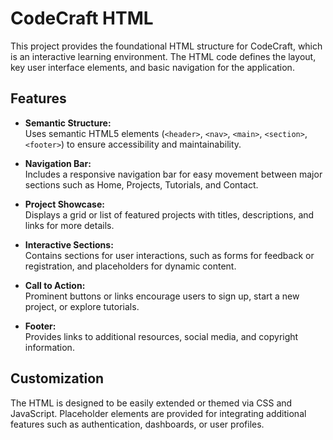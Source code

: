 # CodeCraft HTML

This project provides the foundational HTML structure for CodeCraft, which is an interactive learning environment. The HTML code defines the layout, key user interface elements, and basic navigation for the application.

## Features

- **Semantic Structure:**  
  Uses semantic HTML5 elements (`<header>`, `<nav>`, `<main>`, `<section>`, `<footer>`) to ensure accessibility and maintainability.

- **Navigation Bar:**  
  Includes a responsive navigation bar for easy movement between major sections such as Home, Projects, Tutorials, and Contact.

- **Project Showcase:**  
  Displays a grid or list of featured projects with titles, descriptions, and links for more details.

- **Interactive Sections:**  
  Contains sections for user interactions, such as forms for feedback or registration, and placeholders for dynamic content.

- **Call to Action:**  
  Prominent buttons or links encourage users to sign up, start a new project, or explore tutorials.

- **Footer:**  
  Provides links to additional resources, social media, and copyright information.


## Customization

The HTML is designed to be easily extended or themed via CSS and JavaScript. Placeholder elements are provided for integrating additional features such as authentication, dashboards, or user profiles.
